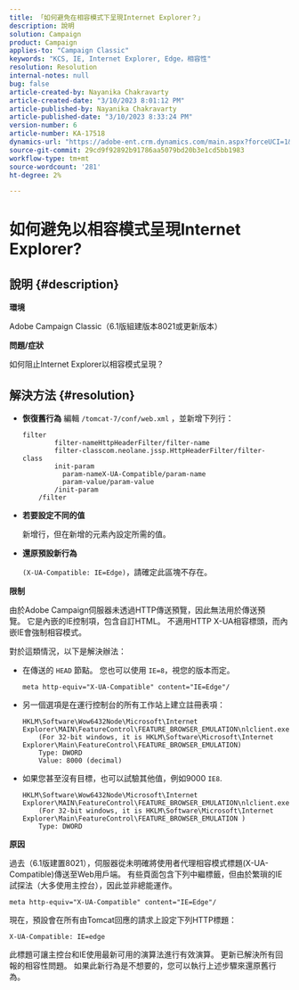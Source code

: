 ```yaml
---
title: 「如何避免在相容模式下呈現Internet Explorer？」
description: 說明
solution: Campaign
product: Campaign
applies-to: "Campaign Classic"
keywords: "KCS, IE, Internet Explorer, Edge，相容性"
resolution: Resolution
internal-notes: null
bug: false
article-created-by: Nayanika Chakravarty
article-created-date: "3/10/2023 8:01:12 PM"
article-published-by: Nayanika Chakravarty
article-published-date: "3/10/2023 8:33:24 PM"
version-number: 6
article-number: KA-17518
dynamics-url: "https://adobe-ent.crm.dynamics.com/main.aspx?forceUCI=1&pagetype=entityrecord&etn=knowledgearticle&id=f074514c-7ebf-ed11-83ff-6045bd006b3d"
source-git-commit: 29cd9f92892b91786aa5079bd20b3e1cd5bb1983
workflow-type: tm+mt
source-wordcount: '281'
ht-degree: 2%

---
```


# 如何避免以相容模式呈現Internet Explorer?

## 說明 {#description}


<b>環境</b>

Adobe Campaign Classic（6.1版組建版本8021或更新版本）

<b>問題/症狀</b>

如何阻止Internet Explorer以相容模式呈現？


## 解決方法 {#resolution}


- <b>恢復舊行為</b>
編輯 
`/tomcat-7/conf/web.xml` ，並新增下列行：


   ```
   filter
           filter-nameHttpHeaderFilter/filter-name
           filter-classcom.neolane.jssp.HttpHeaderFilter/filter-    class
           init-param
             param-nameX-UA-Compatible/param-name
             param-value/param-value
           /init-param
       /filter
   ```
- <b>若要設定不同的值</b>

   新增行，但在新增的元素內設定所需的值。
- <b>還原預設新行為</b>

   `(X-UA-Compatible: IE=Edge)`，請確定此區塊不存在。


<b>限制</b>

由於Adobe Campaign伺服器未透過HTTP傳送預覽，因此無法用於傳送預覽。 它是內嵌的IE控制項，包含自訂HTML。 不適用HTTP X-UA相容標頭，而內嵌IE會強制相容模式。

對於這類情況，以下是解決辦法：

- 在傳送的 `HEAD` 節點。 您也可以使用 `IE=8`，視您的版本而定。<br>

   ```
   meta http-equiv="X-UA-Compatible" content="IE=Edge"/
   ```
- 另一個選項是在運行控制台的所有工作站上建立註冊表項：


   ```
   HKLM\Software\Wow6432Node\Microsoft\Internet Explorer\MAIN\FeatureControl\FEATURE_BROWSER_EMULATION\nlclient.exe
       (For 32-bit windows, it is HKLM\Software\Microsoft\Internet Explorer\Main\FeatureControl\FEATURE_BROWSER_EMULATION)
       Type: DWORD
       Value: 8000 (decimal)
   ```
- 如果您甚至沒有目標，也可以試驗其他值，例如9000 `IE8`.


   ```
   HKLM\Software\Wow6432Node\Microsoft\Internet Explorer\MAIN\FeatureControl\FEATURE_BROWSER_EMULATION\nlclient.exe
       (For 32-bit windows, it is HKLM\Software\Microsoft\Internet Explorer\Main\FeatureControl\FEATURE_BROWSER_EMULATION )
       Type: DWORD
   ```


<b>原因</b>

過去（6.1版建置8021），伺服器從未明確將使用者代理相容模式標題(X-UA-Compatible)傳送至Web用戶端。 有些頁面包含下列中繼標籤，但由於繁瑣的IE試探法（大多使用主控台），因此並非總能運作。


```
meta http-equiv="X-UA-Compatible" content="IE=Edge"/
```


現在，預設會在所有由Tomcat回應的請求上設定下列HTTP標題：


```
X-UA-Compatible: IE=edge
```


此標題可讓主控台和IE使用最新可用的演算法進行有效演算。 更新已解決所有回報的相容性問題。 如果此新行為是不想要的，您可以執行上述步驟來還原舊行為。
